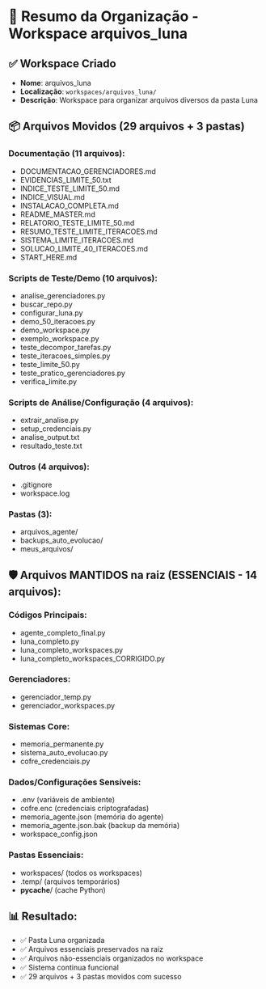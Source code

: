 # 📂 Resumo da Organização - Workspace arquivos_luna

## ✅ Workspace Criado
- **Nome**: arquivos_luna
- **Localização**: `workspaces/arquivos_luna/`
- **Descrição**: Workspace para organizar arquivos diversos da pasta Luna

## 📦 Arquivos Movidos (29 arquivos + 3 pastas)

### Documentação (11 arquivos):
- DOCUMENTACAO_GERENCIADORES.md
- EVIDENCIAS_LIMITE_50.txt
- INDICE_TESTE_LIMITE_50.md
- INDICE_VISUAL.md
- INSTALACAO_COMPLETA.md
- README_MASTER.md
- RELATORIO_TESTE_LIMITE_50.md
- RESUMO_TESTE_LIMITE_ITERACOES.md
- SISTEMA_LIMITE_ITERACOES.md
- SOLUCAO_LIMITE_40_ITERACOES.md
- START_HERE.md

### Scripts de Teste/Demo (10 arquivos):
- analise_gerenciadores.py
- buscar_repo.py
- configurar_luna.py
- demo_50_iteracoes.py
- demo_workspace.py
- exemplo_workspace.py
- teste_decompor_tarefas.py
- teste_iteracoes_simples.py
- teste_limite_50.py
- teste_pratico_gerenciadores.py
- verifica_limite.py

### Scripts de Análise/Configuração (4 arquivos):
- extrair_analise.py
- setup_credenciais.py
- analise_output.txt
- resultado_teste.txt

### Outros (4 arquivos):
- .gitignore
- workspace.log

### Pastas (3):
- arquivos_agente/
- backups_auto_evolucao/
- meus_arquivos/

## 🛡️ Arquivos MANTIDOS na raiz (ESSENCIAIS - 14 arquivos):

### Códigos Principais:
- agente_completo_final.py
- luna_completo.py
- luna_completo_workspaces.py
- luna_completo_workspaces_CORRIGIDO.py

### Gerenciadores:
- gerenciador_temp.py
- gerenciador_workspaces.py

### Sistemas Core:
- memoria_permanente.py
- sistema_auto_evolucao.py
- cofre_credenciais.py

### Dados/Configurações Sensíveis:
- .env (variáveis de ambiente)
- cofre.enc (credenciais criptografadas)
- memoria_agente.json (memória do agente)
- memoria_agente.json.bak (backup da memória)
- workspace_config.json

### Pastas Essenciais:
- workspaces/ (todos os workspaces)
- .temp/ (arquivos temporários)
- __pycache__/ (cache Python)

## 📊 Resultado:
- ✅ Pasta Luna organizada
- ✅ Arquivos essenciais preservados na raiz
- ✅ Arquivos não-essenciais organizados no workspace
- ✅ Sistema continua funcional
- ✅ 29 arquivos + 3 pastas movidos com sucesso
